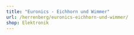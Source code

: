 ```yaml
---
title: "Euronics - Eichhorn und Wimmer"
url: /herrenberg/euronics-eichhorn-und-wimmer/
shop: Elektronik
---
```

